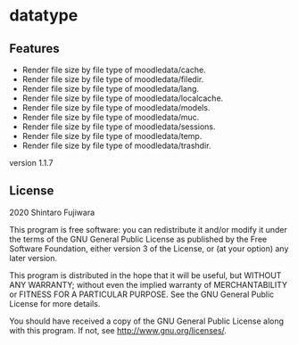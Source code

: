 # datatype #

Features
--------
- Render file size by file type of moodledata/cache. 
- Render file size by file type of moodledata/filedir. 
- Render file size by file type of moodledata/lang. 
- Render file size by file type of moodledata/localcache. 
- Render file size by file type of moodledata/models. 
- Render file size by file type of moodledata/muc. 
- Render file size by file type of moodledata/sessions. 
- Render file size by file type of moodledata/temp. 
- Render file size by file type of moodledata/trashdir. 

version 1.1.7

## License ##

2020 Shintaro Fujiwara <shintaro dot fujiwara at gmail dot com>

This program is free software: you can redistribute it and/or modify it under
the terms of the GNU General Public License as published by the Free Software
Foundation, either version 3 of the License, or (at your option) any later
version.

This program is distributed in the hope that it will be useful, but WITHOUT ANY
WARRANTY; without even the implied warranty of MERCHANTABILITY or FITNESS FOR A
PARTICULAR PURPOSE.  See the GNU General Public License for more details.

You should have received a copy of the GNU General Public License along with
this program.  If not, see <http://www.gnu.org/licenses/>.
